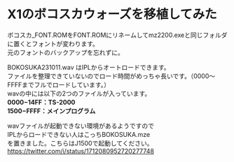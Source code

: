 # X1のボコスカウォーズを移植してみた  
ボコスカ_FONT.ROMをFONT.ROMにリネームしてmz2200.exeと同じフォルダに置くとフォントが変わります。  
元のフォントのバックアップを忘れずに。  

BOKOSUKA231011.wav はIPLからオートロードできます。  
ファイルを整理できていないのでロード時間がめっちゃ長いです。（0000～FFFFまでフルでロードしています。）  
wavの中には以下の2つのファイルが入っています。  
**$0000-$14FF：TS-2000**  
**$1500-$FFFF：メインプログラム**  

wavファイルが起動できない環境があるようですので  
IPLからロードできない人はこっちBOKOSUKA.mze  
を置きました。こちらはJ1500で起動してください。  
https://twitter.com/i/status/1712080952720277748
